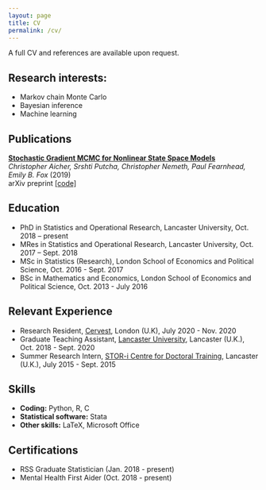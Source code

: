 ```yaml
---
layout: page
title: CV
permalink: /cv/
---
```

A full CV and references are available upon request. 

## Research interests:
* Markov chain Monte Carlo
* Bayesian inference
* Machine learning

## Publications

**[Stochastic Gradient MCMC for Nonlinear State Space Models](https://arxiv.org/abs/1901.10568)** \
_Christopher Aicher, Srshti Putcha, Christopher Nemeth, Paul Fearnhead, Emily B. Fox_ (2019) \
arXiv preprint [[code]](https://github.com/sputcha1/sgmcmc_ssm_code)

## Education
* PhD in Statistics and Operational Research, Lancaster University, Oct. 2018 – present
* MRes in Statistics and Operational Research, Lancaster University, Oct. 2017 – Sept. 2018
* MSc in Statistics (Research), London School of Economics and Political Science, Oct. 2016 - Sept. 2017
* BSc in Mathematics and Economics, London School of Economics and Political Science, Oct. 2013 - July 2016

## Relevant Experience
* Research Resident, [Cervest](https://cervest.earth), London (U.K), July 2020 - Nov. 2020
* Graduate Teaching Assistant, [Lancaster University](https://www.lancaster.ac.uk/maths/), Lancaster (U.K.), Oct. 2018 - Sept. 2020
* Summer Research Intern, [STOR-i Centre for Doctoral Training](https://www.lancaster.ac.uk/stor-i/), Lancaster (U.K.), July 2015 - Sept. 2015

## Skills
* **Coding:** Python, R, C
* **Statistical software:** Stata
* **Other skills:** LaTeX, Microsoft Office

## Certifications
* RSS Graduate Statistician (Jan. 2018 - present)
* Mental Health First Aider (Oct. 2018 - present)


